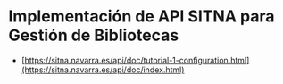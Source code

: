 # Implementación de API SITNA para Gestión de Bibliotecas

- [https://sitna.navarra.es/api/doc/tutorial-1-configuration.html](https://sitna.navarra.es/api/doc/index.html)
